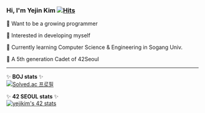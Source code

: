 ### Hi, I'm Yejin Kim [![Hits](https://hits.seeyoufarm.com/api/count/incr/badge.svg?url=https%3A%2F%2Fgithub.com%2Fkyj93790)](https://hits.seeyoufarm.com)

 🐹 Want to be a growing programmer  
   
 🔦 Interested in developing myself
   
 🌱 Currently learning Computer Science & Engineering in Sogang Univ.  
   
 📕 A 5th generation Cadet of 42Seoul  
    
* * *  

<span>
 
 ✨ **BOJ stats** ✨  
 [![Solved.ac
 프로필](http://mazassumnida.wtf/api/v2/generate_badge?boj=kyj93790)](https://solved.ac/kyj93790)

</span>

<span>
 
 ✨ **42 SEOUL stats** ✨  
 [![yejikim's 42 stats](https://badge42.vercel.app/api/v2/cl1lghcyu003009i75ac9q5x8/stats?cursusId=21&coalitionId=85)](https://github.com/JaeSeoKim/badge42)

 </span>

 
<!--
**kyj93790/kyj93790** is a ✨ _special_ ✨ repository because its `README.md` (this file) appears on your GitHub profile.

Here are some ideas to get you started:

- 🔭 I’m currently working on ...
- 🌱 I’m currently learning ...
- 👯 I’m looking to collaborate on ...
- 🤔 I’m looking for help with ...
- 💬 Ask me about ...
- 📫 How to reach me: ...
- 😄 Pronouns: ...
- ⚡ Fun fact: ...
-->
